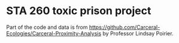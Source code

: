 # STA 260 toxic prison project

Part of the code and data is from https://github.com/Carceral-Ecologies/Carceral-Proximity-Analysis by Professor Lindsay Poirier.

